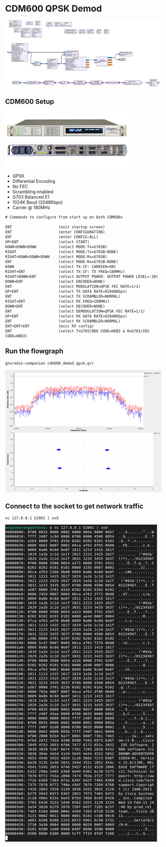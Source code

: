 # CDM600 QPSK Demod

![QPSK Demod Flowgraph](cdm600_demod_qpsk.PNG)

## CDM600 Setup 

![CDM600](../../images/cdm600L.bmp)

 * QPSK 
 * Differential Encoding
 * No FEC 
 * Scrambling enabled
 * G703 Balanced E1
 * 1024K Baud (2048Kbps)
 * Carrier @ 180MHz

````
# Commands to configure from start up on both CDM600s

ENT                     (exit startup screen)
ENT                     (enter CONFIGURATION)
ENT                     (enter CONFIG:ALL)
UP+ENT                  (select START)
DOWN+DOWN+DOWN          (select MODE:Tx=G703B)
RIGHT                   (select MODE:Tx=G703B:NONE)
RIGHT+DOWN+DOWN+DOWN    (select MODE:Rx=G703B)
ENT                     (select MODE:Rx=G703B:NONE)
DOWN                    (select TX-IF: CARRIER=ON)
RIGHT+ENT               (select TX-IF: TX FREQ=180MHz)
RIGHT+DOWN+ENT          (select OUTPUT POWER: OUTPUT POWER LEVEL=-20)
DOWN+ENT                (select ENCODER=NONE)
ENT                     (select MODULATION=QPSK FEC RATE=1/1)
UP+ENT                  (select TX DATA RATE=02048Kbps)
ENT                     (select TX SCRAMBLER=NORMAL)
RIGHT+ENT               (select RX FREQ=180MHz)
DOWN+ENT                (select DECODER=NONE)
ENT                     (select DEMODULATION=QPSK FEC RATE=1/1)
UP+ENT                  (select RX DATA RATE=02048Kbps)
ENT                     (select RX SCRAMBLER=NORMAL)
ENT+ENT+ENT             (misc RX config)
ENT                     (select TxG703/DDO CODE=HDB3 & RxG703/IDI CODE=HDB3)
````
## Run the flowgraph
````
gnuradio-companion cdm600_demod_qpsk.grc
````
![QPSK Demod in action](qpsk_demod_output.PNG)

## Connect to the socket to get network traffic
```
nc 127.0.0.1 52001 | xxd
```
![QPSK Demod in action](cdm600_traffic_output.PNG)
